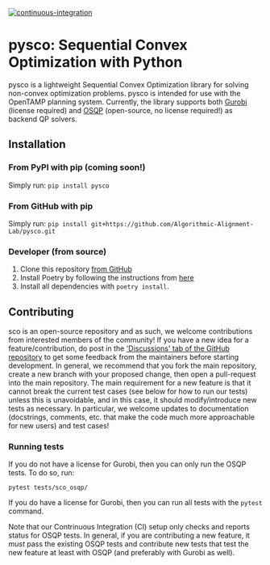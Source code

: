 [![continuous-integration](https://github.com/Algorithmic-Alignment-Lab/pysco/actions/workflows/ci.yaml/badge.svg)](https://github.com/Algorithmic-Alignment-Lab/sco/actions/workflows/ci.yaml)

# pysco: Sequential Convex Optimization with Python
pysco is a lightweight Sequential Convex Optimization library for solving non-convex optimization problems. pysco is intended for use with the OpenTAMP planning system. Currently, the library supports both [Gurobi](https://www.gurobi.com/) (license required) and [OSQP](https://osqp.org/) (open-source, no license required!) as backend QP solvers.

## Installation
### From PyPI with pip (coming soon!)
Simply run: `pip install pysco`

### From GitHub with pip
Simply run: `pip install git+https://github.com/Algorithmic-Alignment-Lab/pysco.git`

### Developer (from source)
1. Clone this repository [from GitHub](https://github.com/Algorithmic-Alignment-Lab/pysco)
1. Install Poetry by following the instructions from [here](https://python-poetry.org/docs/#installation)
1. Install all dependencies with `poetry install`.

## Contributing
sco is an open-source repository and as such, we welcome contributions from interested members of the community! If you have a new idea for a feature/contribution, do post in the ['Discussions' tab of the GitHub repository](https://github.com/Algorithmic-Alignment-Lab/pysco/discussions) to get some feedback from the maintainers before starting development. In general, we recommend that you fork the main repository, create a new branch with your proposed change, then open a pull-request into the main repository. The main requirement for a new feature is that it cannot break the current test cases (see below for how to run our tests) unless this is unavoidable, and in this case, it should modify/introduce new tests as necessary. In particular, we welcome updates to documentation (docstrings, comments, etc. that make the code much more approachable for new users) and test cases!

### Running tests
If you do not have a license for Gurobi, then you can only run the OSQP tests. To do so, run:
```
pytest tests/sco_osqp/
```
If you do have a license for Gurobi, then you can run all tests with the `pytest` command.

Note that our Contrinuous Integration (CI) setup only checks and reports status for OSQP tests. In general, if you are contributing a new feature, it *must* pass the existing OSQP tests and contribute new tests that test the new feature at least with OSQP (and preferably with Gurobi as well).